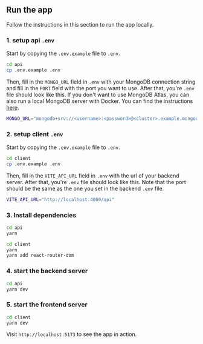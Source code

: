 ## Run the app

Follow the instructions in this section to run the app locally.

### 1. setup api `.env`

Start by copying the `.env.example` file to `.env`.

```bash
cd api
cp .env.example .env
```

Then, fill in the `MONGO_URL` field in `.env` with your MongoDB connection string and fill in the `PORT` field with the port you want to use. After that, you're `.env` file should look like this. If you don't want to use MongoDB Atlas, you can also run a local MongoDB server with Docker. You can find the instructions [here](https://hub.docker.com/_/mongo).

```bash
MONGO_URL="mongodb+srv://<username>:<password>@<cluster>.example.mongodb.net/?retryWrites=true&w=majority"
```

### 2. setup client `.env`

Start by copying the `.env.example` file to `.env`.

```bash
cd client
cp .env.example .env
```

Then, fill in the `VITE_API_URL` field in `.env` with the url of your backend server. After that, you're `.env` file should look like this. Note that the port should be the same as the one you set in the backend `.env` file.

```bash
VITE_API_URL="http://localhost:4000/api"
```

### 3. Install dependencies

```bash
cd api
yarn 
```

```bash
cd client
yarn 
yarn add react-router-dom
```

### 4. start the backend server

```bash
cd api
yarn dev
```

### 5. start the frontend server

```bash
cd client
yarn dev
```

Visit `http://localhost:5173` to see the app in action.



